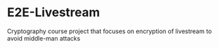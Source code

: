 # E2E-Livestream
Cryptography course project that focuses on encryption of livestream to avoid middle-man attacks
